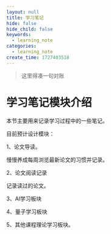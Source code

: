 ```yaml
---
layout: null
title: 学习笔记
hide: false
hide_child: false
keywords:
  - learning_note
categories:
  - learning_note
create_time: 1727403518
---
```



> 这里得凑一句对账

# 学习笔记模块介绍

本节主要用来记录学习过程中的一些笔记。

目前预计设计模块：

1、论文导读。

慢慢养成每周浏览最新论文的习惯并记录。

2、论文阅读记录

记录读过的论文。

3、AI学习板块

4、量子学习板块

5、其他课程理论学习板块。

